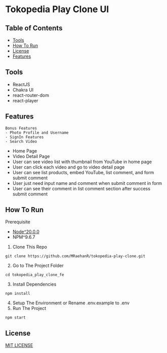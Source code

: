 # Tokopedia Play Clone UI

## Table of Contents

- [Tools](#tools)
- [How To Run](#how-to-run)
- [License](#license)
- [Features](#features)

## Tools

- ReactJS
- Chakra UI
- react-router-dom
- react-player

## Features
```
Bonus Features
- Photo Profile and Username
- SignIn Features
- Search Video
```
- Home Page
- Video Detail Page
- User can see video list with thumbnail from YouTube in home page
- User can click each video and go to video detail page
- User can see list products, embed YouTube, list comment, and form submit comment
- User just need input name and comment when submit comment in form
- User can see their comment in list comment section after success submit comment

## How To Run

Prerequisite

- [Node^20.0.0](https://nodejs.org/en/download/current)
- NPM^9.6.7

1. Clone This Repo

```
git clone https://github.com/MRaehanR/tokopedia-play-clone.git
```

2. Go to The Project Folder

```
cd tokopedia_play_clone_fe
```

3. Install Dependencies

```
npm install
```

4. Setup The Environment or Rename .env.example to .env
5. Run The Project

```
npm start
```

## License

[MIT LICENSE](./LICENSE)
